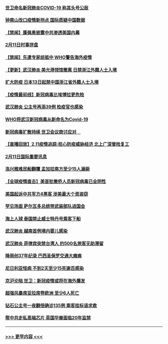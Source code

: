 #### [世卫命名新冠肺炎COVID-19 称其头号公敌](../pages/prog202/a102775196.md?t=02121411) 
#### [钟南山改口疫情新拐点 国际质疑中国数据](../pages/prog202/a102775178.md?t=02121411) 
#### [【禁闻】蓬佩奥披露中共渗透美国内幕](../pages/prog202/a102775129.md?t=02121411) 
#### [2月11日时事拼盘](../pages/prog202/a102775140.md?t=02121411) 
#### [【禁闻】先遣专家组抵中 WHO警告海外疫情](../pages/prog202/a102775112.md?t=02121411) 
#### [【更新】武汉肺炎 美允港领馆撤离 日禁浙江外籍人士入境](../pages/prog202/a102770740.md?t=02121411) 
#### [扩大防疫 日本13日起禁中国浙江省外籍人士入境](../pages/prog202/a102775051.md?t=02121411) 
#### [【疫情最前线】新冠病毒比埃博拉更危险](../pages/prog202/a102775043.md?t=02121411) 
#### [武汉肺炎 公主号再添39例 检疫官也感染](../pages/prog202/a102775031.md?t=02121411) 
#### [WHO将武汉新冠病毒从新命名为Covid-19](../pages/prog202/a102774891.md?t=02121411) 
#### [新冠病毒扩散持续 世卫会议商讨应对　](../pages/prog202/a102774850.md?t=02121411) 
#### [【直播回放】2.11疫情追踪:担心防疫威胁经济 北上广深冒险复工](../pages/prog202/a102774741.md?t=02121411) 
#### [2月11日国际重要讯息](../pages/prog202/a102774621.md?t=02121411) 
#### [洛兴雅难民船翻覆 孟加拉南方至少15人溺毙](../pages/prog202/a102774586.md?t=02121411) 
#### [【全球疫情直击】美首批撤侨人员新冠病毒已全阴性](../pages/prog202/a102774523.md?t=02121411) 
#### [美国起诉中共军方4黑客 涉美最大个资盗窃](../pages/prog202/a102774508.md?t=02121411) 
#### [罕见场面  萨尔瓦多总统带武装部队进国会](../pages/prog202/a102774494.md?t=02121411) 
#### [海上人球 泰国禁止威士特丹号乘客下船](../pages/prog202/a102774384.md?t=02121411) 
#### [武汉肺炎 越南首例境内婴儿感染](../pages/prog202/a102774365.md?t=02121411) 
#### [武汉肺炎 菲律宾突禁台湾人 约500名旅客无助滞留](../pages/prog202/a102774288.md?t=02121411) 
#### [降雨创37年纪录 巴西圣保罗交通大瘫痪](../pages/prog202/a102774273.md?t=02121411) 
#### [尼日利亚怪病 不到2天至少15死逾百感染](../pages/prog202/a102774260.md?t=02121411) 
#### [京沪沦陷 世卫：新冠疫情或将在海外爆发](../pages/prog202/a102774135.md?t=02121411) 
#### [超强风暴席亚拉席卷欧洲 至少6人死亡](../pages/prog202/a102774122.md?t=02121411) 
#### [钻石公主号一夜翻倍确诊135例 乘客挂标语求救](../pages/prog202/a102774041.md?t=02121411) 
#### [帮中共走私高端芯片 英国华裔面临20年监禁](../pages/prog202/a102774002.md?t=02121411) 

----
#### [ >>> 更早内容 <<< ](../indexes/prog202-earlier.md)
